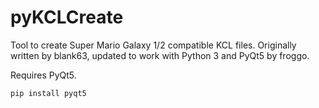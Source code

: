 # pyKCLCreate
Tool to create Super Mario Galaxy 1/2 compatible KCL files. 
Originally written by blank63, updated to work with Python 3 and PyQt5 by froggo.

Requires PyQt5.

`pip install pyqt5`
